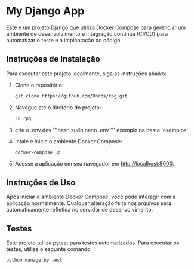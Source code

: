 
# My Django App

Este é um projeto Django que utiliza Docker Compose para gerenciar um ambiente
de desenvolvimento e integração contínua (CI/CD) para automatizar o teste e
a implantação do código.

## Instruções de Instalação

Para executar este projeto localmente, siga as instruções abaixo:

1. Clone o repositório:

   ```bash
   git clone https://github.com/Dhrds/rpg.git
   ```

2. Navegue até o diretório do projeto:

   ```bash
   cd rpg
   ```
3. crie o .env.dev
   '''bash
   sudo nano .env
   '''
   exemplo na pasta 'exemplos'

5. Intale e inicie o ambiente Docker Compose:

   ```bash
   docker-compose up
   ```

6. Acesse a aplicação em seu navegador em
[http://localhost:8000](http://localhost:8000).

## Instruções de Uso

Após iniciar o ambiente Docker Compose, você pode interagir com a aplicação
normalmente. Qualquer alteração feita nos arquivos será automaticamente
refletida no servidor de desenvolvimento.

## Testes

Este projeto utiliza pytest para testes automatizados.
Para executar os testes, utilize o seguinte comando:

```bash
python manage.py test
```

        
